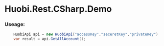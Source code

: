 # Huobi.Rest.CSharp.Demo
 

### Useage:
```csharp
    HuobiApi api = new HuobiApi("accessKey","seceretKey","privateKey");
    var result = api.GetAllAccount();
```

